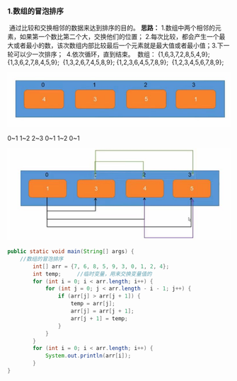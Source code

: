### 1.数组的冒泡排序

​		通过比较和交换相邻的数据来达到排序的目的。
**思路：**
​    1.数组中两个相邻的元素，如果第一个数比第二个大，交换他们的位置；
​    2.每次比较，都会产生一个最大或者最小的数，该次数组内部比较最后一个元素就是最大值或者最小值；
​    3.下一轮可以少一次排序；
​    4.依次循环，直到结束。
​    数组： {1,6,3,7,2,8,5,4,9};
​          {1,3,6,2,7,8,4,5,9};
​          {1,3,2,6,7,4,5,8,9};
​          {1,2,3,6,4,5,7,8,9};
​          {1,2,3,4,5,6,7,8,9};

![37-1](.\img\37-1.jpg)

0~1  1~2  2~3
0~1  1~2
0~1

![38-1](.\img\38-1.jpg)



```java
public static void main(String[] args) {
    //数组的冒泡排序
        int[] arr = {7, 6, 8, 5, 9, 3, 0, 1, 2, 4};
        int temp;     //临时变量，用来交换变量值的
        for (int i = 0; i < arr.length; i++) {
            for (int j = 0; j < arr.length - i - 1; j++) {
                if (arr[j] > arr[j + 1]) {
                    temp = arr[j];
                    arr[j] = arr[j + 1];
                    arr[j + 1] = temp;
                }
            }
        }
        for (int i = 0; i < arr.length; i++) {
            System.out.println(arr[i]);
        }
}
```
